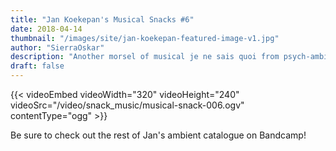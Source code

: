 ```yaml
---
title: "Jan Koekepan's Musical Snacks #6"
date: 2018-04-14
thumbnail: "/images/site/jan-koekepan-featured-image-v1.jpg"
author: "SierraOskar"
description: "Another morsel of musical je ne sais quoi from psych-ambient voyager Jan Koekepan..."
draft: false
---
```


{{< videoEmbed videoWidth="320" videoHeight="240" videoSrc="/video/snack_music/musical-snack-006.ogv" contentType="ogg" >}}

Be sure to check out the rest of Jan's ambient catalogue on Bandcamp!